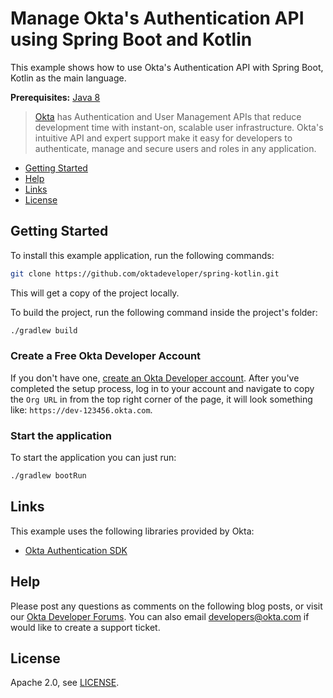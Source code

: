 # Manage Okta's Authentication API using Spring Boot and Kotlin

This example shows how to use Okta's Authentication API with Spring Boot, Kotlin as the main language.

**Prerequisites:** [Java 8](http://www.oracle.com/technetwork/java/javase/downloads/jdk8-downloads-2133151.html)

> [Okta](https://developer.okta.com/) has Authentication and User Management APIs that reduce development time with instant-on, scalable user infrastructure. Okta's intuitive API and expert support make it easy for developers to authenticate, manage and secure users and roles in any application.

* [Getting Started](#getting-started)
* [Help](#help)
* [Links](#links)
* [License](#license)

## Getting Started

To install this example application, run the following commands:

```bash
git clone https://github.com/oktadeveloper/spring-kotlin.git
```

This will get a copy of the project locally. 

To build the project, run the following command inside the project's folder:

```bash
./gradlew build
```


### Create a Free Okta Developer Account

If you don't have one, [create an Okta Developer account](https://developer.okta.com/signup/). After you've completed the setup process, log in to your account and navigate to copy the `Org URL` in from the top right corner of the page, it will look something like: `https://dev-123456.okta.com`.

### Start the application

To start the application you can just run:

```bash
./gradlew bootRun
```

## Links

This example uses the following libraries provided by Okta:

* [Okta Authentication SDK](https://github.com/okta/okta-auth-java)

## Help

Please post any questions as comments on the following blog posts, or visit our [Okta Developer Forums](https://devforum.okta.com/). You can also email developers@okta.com if would like to create a support ticket.

## License

Apache 2.0, see [LICENSE](LICENSE).
